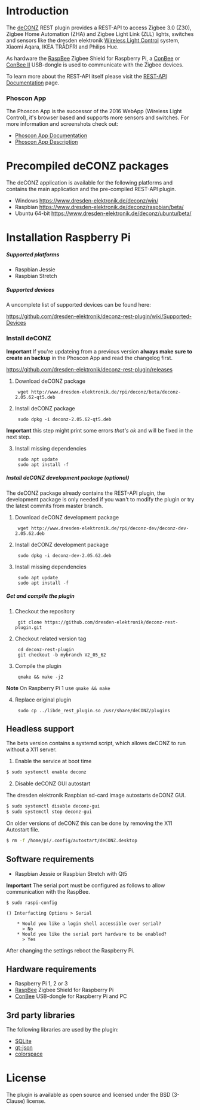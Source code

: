 Introduction
============

The [deCONZ](http://www.dresden-elektronik.de/funktechnik/products/software/pc/deconz?L=1) REST plugin provides a REST-API to access Zigbee 3.0 (Z30), Zigbee Home Automation (ZHA) and Zigbee Light Link (ZLL) lights, switches and sensors like the dresden elektronik [Wireless Light Control](http://www.dresden-elektronik.de/funktechnik/solutions/wireless-light-control) system, Xiaomi Aqara, IKEA TRÅDFRI and Philips Hue.

As hardware the [RaspBee](https://www.dresden-elektronik.de/raspbee?L=1&ref=gh) Zigbee Shield for Raspberry Pi, a [ConBee](https://www.dresden-elektronik.de/conbee?L=1&ref=gh) or [ConBee&nbsp;II](https://phoscon.de/conbee2) USB-dongle is used to communicate with the Zigbee devices.

To learn more about the REST-API itself please visit the [REST-API Documentation](http://dresden-elektronik.github.io/deconz-rest-doc/) page.

### Phoscon App
The Phoscon App is the successor of the 2016 WebApp (Wireless Light Control), it's browser based and supports more sensors and switches. For more information and screenshots check out:

* [Phoscon App Documentation](https://doc.phoscon.de/app/doc.html?ref=gh)
* [Phoscon App Description](https://www.dresden-elektronik.de/funktechnik/solutions/wireless-light-control/phoscon-app?L=1&ref=gh)


Precompiled deCONZ packages
===========================

The deCONZ application is available for the following platforms and contains the main application and the pre-compiled REST-API plugin.

* Windows  https://www.dresden-elektronik.de/deconz/win/
* Raspbian https://www.dresden-elektronik.de/deconz/raspbian/beta/
* Ubuntu 64-bit https://www.dresden-elektronik.de/deconz/ubuntu/beta/

Installation Raspberry Pi
=========================

##### Supported platforms
* Raspbian Jessie
* Raspbian Stretch

##### Supported devices

A uncomplete list of supported devices can be found here:

https://github.com/dresden-elektronik/deconz-rest-plugin/wiki/Supported-Devices

### Install deCONZ

**Important** If you're updateing from a previous version **always make sure to create an backup** in the Phoscon App and read the changelog first.

https://github.com/dresden-elektronik/deconz-rest-plugin/releases

1. Download deCONZ package

        wget http://www.dresden-elektronik.de/rpi/deconz/beta/deconz-2.05.62-qt5.deb

2. Install deCONZ package

        sudo dpkg -i deconz-2.05.62-qt5.deb

**Important** this step might print some errors *that's ok* and will be fixed in the next step.

3. Install missing dependencies

        sudo apt update
        sudo apt install -f

##### Install deCONZ development package (optional)

The deCONZ package already contains the REST-API plugin, the development package is only needed if you wan't to modify the plugin or try the latest commits from master branch.

1. Download deCONZ development package

        wget http://www.dresden-elektronik.de/rpi/deconz-dev/deconz-dev-2.05.62.deb

2. Install deCONZ development package

        sudo dpkg -i deconz-dev-2.05.62.deb

3. Install missing dependencies

        sudo apt update
        sudo apt install -f

##### Get and compile the plugin
1. Checkout the repository

        git clone https://github.com/dresden-elektronik/deconz-rest-plugin.git

2. Checkout related version tag

        cd deconz-rest-plugin
        git checkout -b mybranch V2_05_62

3. Compile the plugin

        qmake && make -j2

**Note** On Raspberry Pi 1 use `qmake && make`

4. Replace original plugin

        sudo cp ../libde_rest_plugin.so /usr/share/deCONZ/plugins

Headless support
----------------

The beta version contains a systemd script, which allows deCONZ to run without a X11 server.

1. Enable the service at boot time

```bash
$ sudo systemctl enable deconz
```

2. Disable deCONZ GUI autostart

The dresden elektronik Raspbian sd-card image autostarts deCONZ GUI.

```bash
$ sudo systemctl disable deconz-gui
$ sudo systemctl stop deconz-gui
```

On older versions of deCONZ this can be done by removing the X11 Autostart file.

```bash
$ rm -f /home/pi/.config/autostart/deCONZ.desktop
```


Software requirements
---------------------
* Raspbian Jessie or Raspbian Stretch with Qt5

**Important** The serial port must be configured as follows to allow communication with the RaspBee.

    $ sudo raspi-config

    () Interfacting Options > Serial

        * Would you like a login shell accessible over serial?
          > No
        * Would you like the serial port hardware to be enabled?
          > Yes

After changing the settings reboot the Raspberry Pi.


Hardware requirements
---------------------

* Raspberry Pi 1, 2 or 3
* [RaspBee](http://www.dresden-elektronik.de/funktechnik/solutions/wireless-light-control/raspbee?L=1) Zigbee Shield for Raspberry Pi
* [ConBee](https://www.dresden-elektronik.de/funktechnik/solutions/wireless-light-control/conbee/?L=1) USB-dongle for Raspberry Pi and PC

3rd party libraries
-------------------
The following libraries are used by the plugin:

* [SQLite](http://www.sqlite.org)
* [qt-json](https://github.com/lawand/droper/tree/master/qt-json)
* [colorspace](http://www.getreuer.info/home/colorspace)

License
=======
The plugin is available as open source and licensed under the BSD (3-Clause) license.

